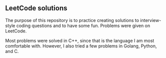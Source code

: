 ## LeetCode solutions

The purpose of this repository is to practice creating solutions to interview-style coding questions and to have some fun.
Problems were given on LeetCode.

Most problems were solved in C++, since that is the language I am most comfortable with. However, I also tried a few problems in Golang, Python, and C.
